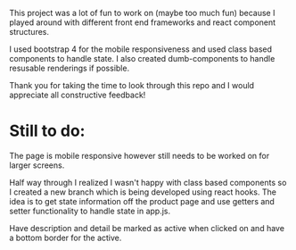 This project was a lot of fun to work on (maybe too much fun) because I played around with different front end frameworks and react component structures.

I used bootstrap 4 for the mobile responsiveness and used class based components to handle state.  I also created dumb-components to handle resusable renderings if possible.


Thank you for taking the time to look through this repo and I would appreciate all constructive feedback!

# Still to do:

The page is mobile responsive however still needs to be worked on for larger screens.

Half way through I realized I wasn't happy with class based components so I created a new branch which is being developed using react hooks.  The idea is to get state information off the product page and use getters and setter functionality to handle state in app.js.

Have description and detail be marked as active when clicked on and have a bottom border for the active.



